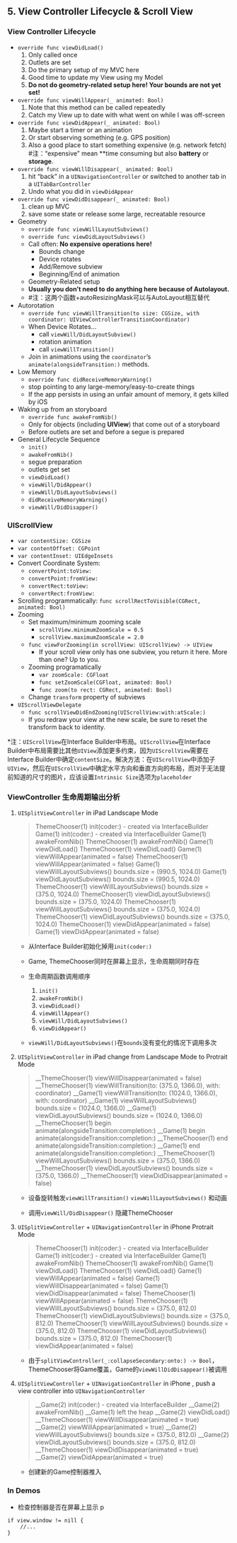## 5. View Controller Lifecycle & Scroll View

### View Controller Lifecycle

* `override func viewDidLoad()`
    1. Only called once
    2. Outlets are set
    3. Do the primary setup of my MVC here
    4. Good time to update my View using my Model
    5. **Do not do geometry-related setup here! Your bounds are not yet set!**
* `override func viewWillAppear(_ animated: Bool)`
    1. Note that this method can be called repeatedly
    2. Catch my View up to date with what went on while I was off-screen
* `override func viewDidAppear(_ animated: Bool)`
    1. Maybe start a timer or an animation
    2. Or start observing something (e.g. GPS position)
    3. Also a good place to start something expensive (e.g. network fetch)
    #注：“expensive” mean **time consuming but also **battery** or **storage**.
* `override func viewWillDisappear(_ animated: Bool)`
    1. hit “back” in a `UINavigationController` or switched to another tab in a `UITabBarController`
    2. Undo what you did in `viewDidAppear`
* `override func viewDidDisappear(_ animated: Bool)`
    1. clean up MVC
    2. save some state or release some large, recreatable resource
* Geometry
    * `override func viewWillLayoutSubviews()`
    * `override func viewDidLayoutSubviews()`
    * Call often: **No expensive operations here!**
        * Bounds change
        * Device rotates
        * Add/Remove subview
        * Beginning/End of animation
    * Geometry-Related setup
    * **Usually you don’t need to do anything here because of Autolayout.**
    * #注：这两个函数+autoResizingMask可以与AutoLayout相互替代
* Autorotation
    * `override func viewWillTransition(to size: CGSize, with coordinator: UIViewControllerTransitionCoordinator)`
    * When Device Rotates...
        * call `viewWill/DidLayoutSubview()`
        * rotation animation
        * call `viewWillTransition()`
    * Join in animations using the `coordinator`’s `animate(alongsideTransition:)` methods.
* Low Memory
    * `override func didReceiveMemoryWarning()`
    * stop pointing to any large-memory/easy-to-create things
    * If the app persists in using an unfair amount of memory, it gets killed by iOS
* Waking up from an storyboard
    * `override func awakeFromNib()`
    * Only for objects (including **UIView**) that come out of a storyboard
    * Before outlets are set and before a segue is prepared
* General Lifecycle Sequence
    * `init()`
    * `awakeFromNib()`
    * segue preparation
    * outlets get set
    * `viewDidLoad()`
    * `viewWill/DidAppear()`
    * `viewWill/DidLayoutSubviews()`
    * `didReceiveMemoryWarning()`
    * `viewWill/DidDisapper()`
    

### UIScrollView

* `var contentSize: CGSize`
* `var contentOffset: CGPoint`
* `var contentInset: UIEdgeInsets`
* Convert Coordinate System: 
    * `convertPoint:toView:`
    * `convertPoint:fromView:`
    * `convertRect:toView:`
    * `convertRect:fromView:`
* Scrolling programmatically: `func scrollRectToVisible(CGRect, animated: Bool)`
* Zooming
    * Set maximum/minimum zooming scale 
        * `scrollView.minimumZoomScale = 0.5`
        * `scrollView.maximumZoomScale = 2.0`
    * `func viewForZooming(in scrollView: UIScrollView) -> UIView`
        * If your scroll view only has one subview, you return it here. More than one? Up to you.
    * Zooming programatically
        * `var zoomScale: CGFloat`
        * `func setZoomScale(CGFloat, animated: Bool)`
        * `func zoom(to rect: CGRect, animated: Bool)`
    * Change `transform` property of subviews
* `UIScrollViewDelegate`
    * `func scrollViewDidEndZooming(UIScrollView:with:atScale:)`
    * If you redraw your view at the new scale, be sure to reset the transform back to identity.

*注：`UIScrollView`在Interface Builder中布局。`UIScrollView`在Interface Builder中布局需要比其他`UIView`添加更多约束，因为`UIScrollView`需要在Interface Builder中确定`contentSize`。解决方法：在`UIScrollView`中添加子`UIView`，然后在`UIScrollView`中确定水平方向和垂直方向的布局，而对于无法提前知道的尺寸的图片，应该设置`Intrinsic Size`选项为`placeholder`
    
### ViewController 生命周期输出分析

1. `UISplitViewController` in iPad Landscape Mode

    > ThemeChooser(1) init(coder:) - created via InterfaceBuilder 
    > Game(1) init(coder:) - created via InterfaceBuilder 
    > Game(1) awakeFromNib()
    > ThemeChooser(1) awakeFromNib()
    > Game(1) viewDidLoad()
    > ThemeChooser(1) viewDidLoad()
    > Game(1) viewWillAppear(animated = false)
    > ThemeChooser(1) viewWillAppear(animated = false)
    > Game(1) viewWillLayoutSubviews() bounds.size = (990.5, 1024.0)
    > Game(1) viewDidLayoutSubviews() bounds.size = (990.5, 1024.0)
    > ThemeChooser(1) viewWillLayoutSubviews() bounds.size = (375.0, 1024.0)
    > ThemeChooser(1) viewDidLayoutSubviews() bounds.size = (375.0, 1024.0)
    > ThemeChooser(1) viewWillLayoutSubviews() bounds.size = (375.0, 1024.0)
    > ThemeChooser(1) viewDidLayoutSubviews() bounds.size = (375.0, 1024.0)
    > ThemeChooser(1) viewDidAppear(animated = false)
    > Game(1) viewDidAppear(animated = false)

    * 从Interface Builder初始化掉用`init(coder:)`
    
    * Game, ThemeChooser同时在屏幕上显示，生命周期同时存在
    
    * 生命周期函数调用顺序
        1. `init()`
        2. `awakeFromNib()`
        3. `viewDidLoad()`
        4. `viewWillAppear()`
        5. `viewWill/DidLayoutSubviews()`
        6. `viewDidAppear()`

    * `viewWill/DidLayoutSubviews()`在`bounds`没有变化的情况下调用多次

2. `UISplitViewController` in iPad change from Landscape Mode to Protrait Mode

    > __ThemeChooser(1) viewWillDisappear(animated = false)
    > __ThemeChooser(1) viewWillTransition(to: (375.0, 1366.0), with: coordinator)
    > __Game(1) viewWillTransition(to: (1024.0, 1366.0), with: coordinator)
    > __Game(1) viewWillLayoutSubviews() bounds.size = (1024.0, 1366.0)
    > __Game(1) viewDidLayoutSubviews() bounds.size = (1024.0, 1366.0)
    > __ThemeChooser(1) begin animate(alongsideTransition:completion:)
    > __Game(1) begin animate(alongsideTransition:completion:)
    > __ThemeChooser(1) end animate(alongsideTransition:completion:)
    > __Game(1) end animate(alongsideTransition:completion:)
    > __ThemeChooser(1) viewWillLayoutSubviews() bounds.size = (375.0, 1366.0)
    > __ThemeChooser(1) viewDidLayoutSubviews() bounds.size = (375.0, 1366.0)
    > __ThemeChooser(1) viewDidDisappear(animated = false)

    * 设备旋转触发`viewWillTransition()` `viewWillLayoutSubviews()` 和动画
    
    * 调用`viewWill/DidDisappear()` 隐藏ThemeChooser
    
3.  `UISplitViewController` + `UINavigationController` in iPhone Protrait Mode 

    > ThemeChooser(1) init(coder:) - created via InterfaceBuilder 
    > Game(1) init(coder:) - created via InterfaceBuilder 
    > Game(1) awakeFromNib()
    > ThemeChooser(1) awakeFromNib()
    > Game(1) viewDidLoad()
    > ThemeChooser(1) viewDidLoad()
    > Game(1) viewWillAppear(animated = false)
    > Game(1) viewWillDisappear(animated = false)
    > Game(1) viewDidDisappear(animated = false)
    > ThemeChooser(1) viewWillAppear(animated = false)
    > ThemeChooser(1) viewWillLayoutSubviews() bounds.size = (375.0, 812.0)
    > ThemeChooser(1) viewDidLayoutSubviews() bounds.size = (375.0, 812.0)
    > ThemeChooser(1) viewWillLayoutSubviews() bounds.size = (375.0, 812.0)
    > ThemeChooser(1) viewDidLayoutSubviews() bounds.size = (375.0, 812.0)
    > ThemeChooser(1) viewDidAppear(animated = false)

    * 由于`splitViewController(_:collapseSecondary:onto:) -> Bool`，ThemeChooser将Game覆盖，Game的`viewWillDidDisappear()`被调用

4.  `UISplitViewController` + `UINavigationController` in iPhone , push a view controller into `UINavigationController`

    > __Game(2) init(coder:) - created via InterfaceBuilder 
    > __Game(2) awakeFromNib()
    > __Game(1) left the heap
    > __Game(2) viewDidLoad()
    > __ThemeChooser(1) viewWillDisappear(animated = true)
    > __Game(2) viewWillAppear(animated = true)
    > __Game(2) viewWillLayoutSubviews() bounds.size = (375.0, 812.0)
    > __Game(2) viewDidLayoutSubviews() bounds.size = (375.0, 812.0)
    > __ThemeChooser(1) viewDidDisappear(animated = true)
    > __Game(2) viewDidAppear(animated = true)

    * 创建新的Game控制器推入

### In Demos

* 检查控制器是否在屏幕上显示
p
```
if view.window != nill {
    //...
}
```

